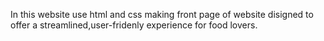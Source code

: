 In this website use html and css making front page of website disigned to offer a streamlined,user-fridenly experience for food lovers. 
